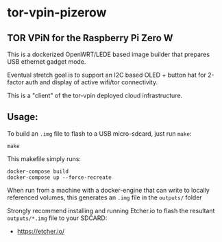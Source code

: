 # tor-vpin-pizerow

## TOR VPiN for the Raspberry Pi Zero W

This is a dockerized OpenWRT/LEDE based image builder that prepares USB ethernet gadget mode.

Eventual stretch goal is to support an I2C based OLED + button hat for 2-factor auth and display of active wifi/tor connectivity.

This is a "client" of the tor-vpin deployed cloud infrastructure.

## Usage:

To build an `.img` file to flash to a USB micro-sdcard, just run `make`:

    make

This makefile simply runs:

    docker-compose build
    docker-compose up --force-recreate

When run from a machine with a docker-engine that can write to locally referenced volumes, this generates an `.img` file in the `outputs/` folder

Strongly recommend installing and running Etcher.io to flash the resultant `outputs/*.img` file to your SDCARD:

- https://etcher.io/

